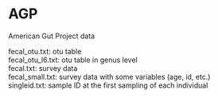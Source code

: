 # AGP
American Gut Project data

fecal_otu.txt: otu table     
fecal_otu_l6.txt: otu table in genus level  
fecal.txt: survey data  
fecal_small.txt: survey data with some variables (age, id, etc.)  
singleid.txt: sample ID at the first sampling of each individual

